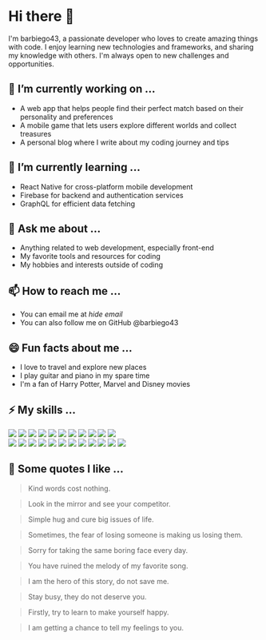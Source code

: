 # Hi there 👋

I'm barbiego43, a passionate developer who loves to create amazing things with code. I enjoy learning new technologies and frameworks, and sharing my knowledge with others. I'm always open to new challenges and opportunities.

## 🔭 I’m currently working on ...

- A web app that helps people find their perfect match based on their personality and preferences
- A mobile game that lets users explore different worlds and collect treasures
- A personal blog where I write about my coding journey and tips

## 🌱 I’m currently learning ...

- React Native for cross-platform mobile development
- Firebase for backend and authentication services
- GraphQL for efficient data fetching

## 💬 Ask me about ...

- Anything related to web development, especially front-end
- My favorite tools and resources for coding
- My hobbies and interests outside of coding

## 📫 How to reach me ...

- You can email me at *hide email*
- You can also follow me on GitHub @barbiego43

## 😄 Fun facts about me ...

- I love to travel and explore new places
- I play guitar and piano in my spare time
- I'm a fan of Harry Potter, Marvel and Disney movies

## ⚡ My skills ...

 <p>
    <img src="https://img.shields.io/badge/-Visual%20Studio%20Code-23A9F2?style=flat-square&logo=Visual%20Studio%20Code&logoColor=white"/>
    <img src="https://img.shields.io/badge/-Github-181717?style=flat-square&logo=GitHub&logoColor=white"/>
    <img src="https://img.shields.io/badge/-Git-F44D27?style=flat-square&logo=Git&logoColor=white"/>
    <img src="https://img.shields.io/badge/-NPM-CB3837?style=flat-square&logo=NPM&logoColor=white"/>
    <img src="https://img.shields.io/badge/-Apache-D22128?style=flat-square&logo=Apache&logoColor=white"/>
    <img src="https://img.shields.io/badge/-Trello-0079BF?style=flat-square&logo=Trello&logoColor=white"/>
    <img src="https://img.shields.io/badge/-Slack-E01563?style=flat-square&logo=Slack&logoColor=white"/>
    <img src="https://img.shields.io/badge/-Sketch-FA6400?style=flat-square&logo=Sketch&logoColor=white"/>
    <img src="https://img.shields.io/badge/-MySQL-F29111?style=flat-square&logo=MySQL&logoColor=white"/>
    <img src="https://img.shields.io/badge/-Insomnia-5849BE?style=flat-square&logo=Insomnia&logoColor=white"/>
    <img src="https://img.shields.io/badge/-Notion-000000?style=flat-square&logo=Notion&logoColor=white"/><br/>
    <img src="https://img.shields.io/badge/-Vue.js-42B883?style=flat-square&logo=Vue.js&logoColor=white"/>
    <img src="https://img.shields.io/badge/-Laravel-F55247?style=flat-square&logo=Laravel&logoColor=white"/>
    <img src="https://img.shields.io/badge/-Lumen-E74430?style=flat-square&logo=Lumen&logoColor=white"/>
    <img src="https://img.shields.io/badge/-Storybook-FF4785?style=flat-square&logo=Storybook&logoColor=white"/>
    <img src="https://img.shields.io/badge/-WebPack-1C78C0?style=flat-square&logo=WebPack&logoColor=white"/>
    <img src="https://img.shields.io/badge/-ESLint-4B32C3?style=flat-square&logo=ESLint&logoColor=white"/>
    <img src="https://img.shields.io/badge/-HTML5-E34F26?style=flat-square&logo=HTML5&logoColor=white"/>
    <img src="https://img.shields.io/badge/-CSS3-1572B6?style=flat-square&logo=CSS3&logoColor=white"/>
    <img src="https://img.shields.io/badge/-Debian-A80030?style=flat-square&logo=Debian&logoColor=white"/>
    <img src="https://img.shields.io/badge/-Google%20Cloud-4285F4?style=flat-square&logo=Google%20Cloud&logoColor=white"/>
    <img src="https://img.shields.io/badge/-OVH%20Cloud-123F6D?style=flat-square&logo=OVH&logoColor=white"/>
    <img src="https://img.shields.io/badge/-Codacy-222F29?style=flat-square&logo=Codacy&logoColor=white"/>
  </p>

## 📝 Some quotes I like ...

> Kind words cost nothing.

> Look in the mirror and see your competitor.

> Simple hug and cure big issues of life.

> Sometimes, the fear of losing someone is making us losing them.

> Sorry for taking the same boring face every day.

> You have ruined the melody of my favorite song.

> I am the hero of this story, do not save me.

> Stay busy, they do not deserve you.

> Firstly, try to learn to make yourself happy.

> I am getting a chance to tell my feelings to you.


